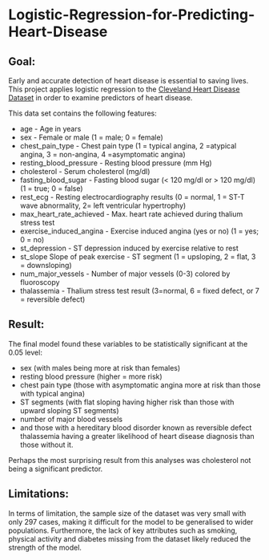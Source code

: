# Logistic-Regression-for-Predicting-Heart-Disease


## Goal:
Early and accurate detection of heart disease is essential to saving lives. This project applies logistic regression to the [Cleveland Heart Disease Dataset](https://archive.ics.uci.edu/ml/datasets/heart+Disease) in order to examine predictors of heart disease. 

This data set contains the following features:

- age - Age in years
- sex - Female or male (1 = male; 0 = female)
- chest_pain_type - Chest pain type (1 = typical angina, 2 =atypical angina, 3 = non-angina,  4 =asymptomatic angina)
- resting_blood_pressure - Resting blood pressure (mm Hg)
- cholesterol - Serum cholesterol (mg/dl)
- fasting_blood_sugar - Fasting blood sugar (< 120 mg/dl or > 120 mg/dl) (1 = true; 0 = false)
- rest_ecg - Resting electrocardiography results (0 = normal, 1 = ST-T wave abnormality, 2= left ventricular hypertrophy)
- max_heart_rate_achieved - Max. heart rate achieved during thalium stress test
- exercise_induced_angina - Exercise induced angina (yes or no) (1 = yes; 0 = no)
- st_depression - ST depression induced by exercise relative to rest
- st_slope Slope of peak exercise - ST segment (1 = upsloping, 2 = flat, 3 = downsloping)
- num_major_vessels - Number of major vessels (0-3) colored by fluoroscopy
- thalassemia - Thalium stress test result (3=normal, 6 = fixed defect, or 7 = reversible defect)


## Result:

The final model found these variables to be statistically significant at the 0.05 level:
- sex (with males being more at risk than females)
- resting blood pressure (higher = more risk)
- chest pain type (those with asymptomatic angina more at risk than those with typical angina)
- ST segments (with flat sloping having higher risk than those with upward sloping ST segments)
- number of major blood vessels
- and those with a hereditary blood disorder known as reversible defect thalassemia having a greater likelihood of heart disease diagnosis than those without it.

Perhaps the most surprising result from this analyses was cholesterol not being a significant predictor. 

## Limitations:

In terms of limitation, the sample size of the dataset was very small with only 297 cases, making it difficult for the model to be generalised to wider populations. Furthermore, the lack of key attributes such as smoking, physical activity and diabetes missing from the dataset likely reduced the strength of the model.


